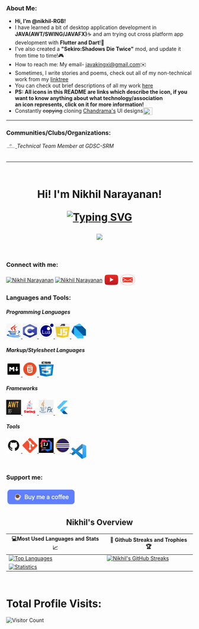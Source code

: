 
### About Me:
- <strong>Hi, I’m @nikhil-RGB!</strong>
- I have learned a bit of desktop application development in <strong>JAVA(AWT/SWING/JAVAFX)</strong>☕ and am trying out cross platform app development with <strong>Flutter and Dart</strong>!📲 <br>
- I've also created a <strong>"Sekiro:Shadows Die Twice"</strong> mod, and update it from time to time!🎮<br>
- How to reach me: My email- javakingxi@gmail.com✉️<br>
- Sometimes, I write stories and poems, check out all of my non-technical work from my [linktree](https://linktr.ee/nikhil_n67)<br>
- You can check out brief descriptions of all my work [here](https://nikhil-rgb.github.io)<br/>
- <strong>PS: All icons in this README are links which describe the icon, if you want to know anything about what technology/association<br/> an icon represents, click   on it for more information!</strong><br>
- Constantly ~~copying~~ cloning [Chandrama's](https://github.com/chandramasaha) UI designs<a><img src="https://user-images.githubusercontent.com/68727041/202894129-b6322186-f07c-4d94-91a6-d6ca96f8a3e0.png" width="25px" height="20px" align="center"/></a>


<hr/>

### Communities/Clubs/Organizations: 

<a href="https://gdscsrm.com" target="blank" alt="GDSC_preview">
  <img src="assets/clubs/GDSC-prev.png" width="25px" height="20px" align="center">
</a>  
  <i>Technical Team Member at GDSC-SRM</i> 
  <br>

 
  
  <br>
  <hr>
  <br>

<h1 align="center">Hi! I'm Nikhil Narayanan!
  

 
[![Typing SVG](https://readme-typing-svg.herokuapp.com?font=Montserrat&color=%246333F5&vCenter=true&lines=A+Passionate+Beginner+Flutter+Dev;I+mod+Sekiro+sometimes;Always+willing+to+learn+something+new)](https://git.io/typing-svg)

</h1>
<p align="center">
 
 <image src="https://user-images.githubusercontent.com/68727041/227721479-f8399b99-e01c-4b12-8f34-ccd20e722237.png">


 </p>
<br>




<h3 align="left">Connect with me:</h3>
<p align="left">
  <a href="https://www.linkedin.com/in/nikhil-narayanan-rgb/" target="blank">
    <img
      align="center"
      src="https://raw.githubusercontent.com/rahuldkjain/github-profile-readme-generator/master/src/images/icons/Social/linked-in-alt.svg"
      alt="Nikhil Narayanan"
      height="30"
      width="40"
  /></a>
  <a href="https://instagram.com/nikhiln.exe" target="blank"
    ><img
      align="center"
      src="https://raw.githubusercontent.com/rahuldkjain/github-profile-readme-generator/master/src/images/icons/Social/instagram.svg"
      alt="Nikhil Narayanan"
      height="30"
      width="40"
  /></a>
  <a href="https://www.youtube.com/channel/UCpRm6vw32EW_cdel4-3AxyA" target="blank"
    ><img
      align="center"
      src="assets/connections/yt.png"
      alt="youtube"
      height="30"
      width="40"
  /></a>  
  <a href="mailto:javakingxi@gmail.com?'Reaching out to you'='Hi, I want to enquire about...'" rel="noopener" target="_blank">
    <img align="center" src="assets/connections/gmail.jpg" alt="email" height="30" width="40"/>
    </a>

</p>


<h3 align="left">Languages and Tools:</h3>
<h5 align="left">Programming Languages</h5>
    <a href="https://www.java.com/en/" target="_blank">
    <img
      src="assets/tools/java.png"
      alt="JAVA icon"
      width="40"
      height="40"
    />
  </a>
  <a href="https://www.cprogramming.com/" target="_blank">
    <img
      src="assets/tools/C.png"
      alt="C Programming"
      width="40"
      height="40"
    />
  </a>
  
  <a href="https://www.lua.org" target="_blank">
    <img
      src="assets/tools/LUA1.png"
      alt="LUA Programming"
      width="40"
      height="40"
    />
  </a>

  <a href="https://www.javascript.com" target="_blank">
    <img
      src="assets/tools/javascript.png"
      alt="JS Programming"
      width="40"
      height="40"
    />
  </a>
  
   <a href="https://dart.dev" target="_blank">
    <img
      src="assets/tools/dart.png"
      alt="Dart"
      width="40"
      height="40"
    />
  </a>
  
  
  <h5 align="left">Markup/Stylesheet Languages</h5>
  
   <a href="https://www.markdownguide.org" target="_blank">
    <img
      src="assets/tools/markdown.png"
      alt="markdown"
      width="40"
      height="40"
    />
  </a>
  
  <a href="https://developer.mozilla.org/en-US/docs/Glossary/HTML5" target="_blank">
    <img
      src="assets/tools/HTML.webp"
      alt="HTML5"
      width="40"
      height="40"
    />
  </a>
  
  
  <a href="https://developer.mozilla.org/en-US/docs/Web/CSS" target="_blank">
    <img
      src="assets/tools/CSS.jpg"
      alt="CSS3"
      width="40"
      height="40"
    />
  </a>
  
   <h5 align="left">Frameworks</h5>
   
  <a href="https://www.javatpoint.com/java-awt" target="_blank">
    <img
      src="assets/tools/awt.png"
      alt="AWT"
      width="40"
      height="40"
    />
  </a>
  
  <a href="https://docs.oracle.com/javase/tutorial/uiswing/" target="_blank">
    <img
      src="assets/tools/swing.png"
      alt="Swing"
      width="40"
      height="40"
    />
  </a>
  
   <a href="https://openjfx.io" target="_blank">
    <img
      src="assets/tools/fx.png"
      alt="JAVAfx"
      width="40"
      height="40"
    />
  </a>
  
  
   <a href="https://flutter.dev/?gclid=Cj0KCQjwhY-aBhCUARIsALNIC05CUWaqKiGqrUTvhN9aKxrsrPpLNiYzmjDObj4CbGlCrL0cXQVGugwaAgs7EALw_wcB&gclsrc=aw.ds" target="_blank">
    <img
      src="assets/tools/flutter.png"
      alt="Flutter"
      width="40"
      height="40"
    />
  </a>
  
  <h5 align="left">Tools</h5>
   
  <a href="https://github.com" target="_blank">
    <img
      src="assets/tools/github-1.png"
      alt="Github!"
      width="40"
      height="40"
    />
  </a>
  
  <a href="https://git-scm.com" target="_blank">
    <img
      src="assets/tools/git.png"
      alt="git"
      width="40"
      height="40"
    />
  </a>
  
  <a href="https://www.google.com/url?sa=t&rct=j&q=&esrc=s&source=web&cd=&ved=2ahUKEwispIyOudz4AhX4nNgFHYWTCEUQFnoECBkQAQ&url=https%3A%2F%2Fwww.jetbrains.com%2Fidea%2F&usg=AOvVaw1dUbYp3QZeAgvbt0Z6D1Zw" target="_blank">
   <img
      src="assets/tools/intelli.jpg"
      alt="Intellij-IDE"
      width="40"
      height="40"
    />
  </a>
  
   <a href="https://www.eclipse.org/downloads/packages/release/kepler/sr1/eclipse-ide-java-developers" target="_blank">
   <img
      src="assets/tools/eclipse.png"
      alt="Eclipse-IDE"
      width="40"
      height="40"
    />
    </a>
    
   <a href="https://code.visualstudio.com/download" target="_blank">
   <img
      src="assets/tools/vscode.jpg"
      alt="VS-Code"
      width="40"
      height="40"
     align="center"
    />
    </a>
    
    
   
<br>
<br>

  <h3 align="left">Support me:</h3>


  
  <a href="https://buymeacoffee.com/nikhiln.exe" target="_blank">
   <img
      src="assets/COFFEE.png"
      alt="Buy me a Coffee!"
      width="190"
      height="50"
    />
    </a>

<br>

<h2 align="center">Nikhil's Overview</h2>

|💻Most Used Languages and Stats 📈|🎯 Github Streaks and Trophies 🏆|
|-----------------------------------|----------------------------------|
|[![Top Languages](https://github-readme-stats.vercel.app/api/top-langs/?username=nikhil-RGB&show_icons=true&theme=midnight-purple&layout=compact&hide_title=true)](https://github.com/nikhil-RGB)|[![Nikhil's GitHub Streaks](https://github-readme-streak-stats.herokuapp.com/?user=nikhil-RGB&theme=midnight-purple&hide_border=true)](https://github.com/nikhil-RGB)
|[![Statistics](https://github-readme-stats.vercel.app/api?username=nikhil-RGB&show_icons=true&theme=midnight-purple&hide_title=true)](https://github.com/nikhil-RGB)|
<br>
<h1 >Total Profile Visits:</h1> 

![Visitor Count](https://profile-counter.glitch.me/nikhil-RGB/count.svg)



